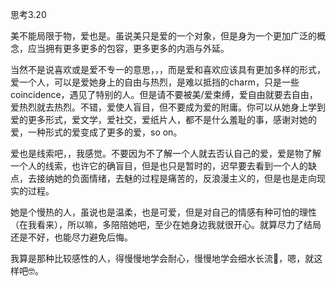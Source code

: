 思考3.20

美不能局限于物，爱也是。虽说美只是爱的一个对象，但是身为一个更加广泛的概念，应当拥有更多更多的包容，更多更多的内涵与外延。

当然不是说喜欢或是爱不专一的意思，，，而是爱和喜欢应该具有更加多样的形式，爱一个人，可以是爱她身上的自由与热烈，是难以抵挡的charm，只是一些coincidence，遇见了特别的人。但是请不要被美/爱束缚，爱自由就要去自由，爱热烈就去热烈。不错，爱使人盲目，但不要成为爱的附庸。你可以从她身上学到爱的更多形式，爱文学，爱社交，爱纸片人，都不是什么羞耻的事，感谢对她的爱，一种形式的爱变成了更多的爱，so on。

爱也是线索吧，，我感觉。不要因为不了解一个人就去否认自己的爱，爱是物了解一个人的线索，也许它的确盲目，但是也只是暂时的，迟早要去看到一个人的缺点，去接纳她的负面情绪，去魅的过程是痛苦的，反浪漫主义的，但是也是走向现实的过程。

她是个慢热的人，虽说也是温柔，也是可爱，但是对自己的情感有种可怕的理性（在我看来），所以嘛，多陪陪她吧，至少在她身边我就很开心。就算尽力了结局还是不好，也能尽力避免后悔。

我算是那种比较感性的人，得慢慢地学会耐心，慢慢地学会细水长流🤔，嗯，就这样吧🤓。

